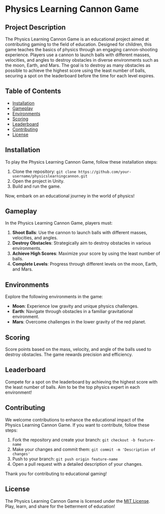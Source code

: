 # Physics Learning Cannon Game

## Project Description

The Physics Learning Cannon Game is an educational project aimed at contributing gaming to the field of education. Designed for children, this game teaches the basics of physics through an engaging cannon-shooting experience. Players use a cannon to launch balls with different masses, velocities, and angles to destroy obstacles in diverse environments such as the moon, Earth, and Mars. The goal is to destroy as many obstacles as possible to achieve the highest score using the least number of balls, securing a spot on the leaderboard before the time for each level expires.

## Table of Contents

- [Installation](#installation)
- [Gameplay](#gameplay)
- [Environments](#environments)
- [Scoring](#scoring)
- [Leaderboard](#leaderboard)
- [Contributing](#contributing)
- [License](#license)

## Installation

To play the Physics Learning Cannon Game, follow these installation steps:

1. Clone the repository: `git clone https://github.com/your-username/physicslearningcannon.git`
2. Open the project in Unity.
3. Build and run the game.

Now, embark on an educational journey in the world of physics!

## Gameplay

In the Physics Learning Cannon Game, players must:

1. **Shoot Balls**: Use the cannon to launch balls with different masses, velocities, and angles.
2. **Destroy Obstacles**: Strategically aim to destroy obstacles in various environments.
3. **Achieve High Scores**: Maximize your score by using the least number of balls.
4. **Complete Levels**: Progress through different levels on the moon, Earth, and Mars.

## Environments

Explore the following environments in the game:

- **Moon**: Experience low gravity and unique physics challenges.
- **Earth**: Navigate through obstacles in a familiar gravitational environment.
- **Mars**: Overcome challenges in the lower gravity of the red planet.

## Scoring

Score points based on the mass, velocity, and angle of the balls used to destroy obstacles. The game rewards precision and efficiency.

## Leaderboard

Compete for a spot on the leaderboard by achieving the highest score with the least number of balls. Aim to be the top physics expert in each environment!

## Contributing

We welcome contributions to enhance the educational impact of the Physics Learning Cannon Game. If you want to contribute, follow these steps:

1. Fork the repository and create your branch: `git checkout -b feature-name`
2. Make your changes and commit them: `git commit -m 'Description of changes'`
3. Push to your branch: `git push origin feature-name`
4. Open a pull request with a detailed description of your changes.

Thank you for contributing to educational gaming!

## License

The Physics Learning Cannon Game is licensed under the [MIT License](LICENSE). Play, learn, and share for the betterment of education!
